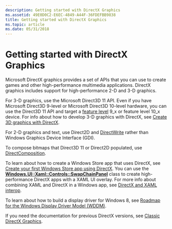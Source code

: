 ```yaml
---
description: Getting started with DirectX Graphics
ms.assetid: 49E0D0C2-E6EC-4849-A44F-36FDEFBB9838
title: Getting started with DirectX Graphics
ms.topic: article
ms.date: 05/31/2018
---
```


# Getting started with DirectX Graphics

Microsoft DirectX graphics provides a set of APIs that you can use to create games and other high-performance multimedia applications. DirectX graphics includes support for high-performance 2-D and 3-D graphics.

For 3-D graphics, use the Microsoft Direct3D 11 API. Even if you have Microsoft Direct3D 9-level or Microsoft Direct3D 10-level hardware, you can use the Direct3D 11 API and target a [feature level](/windows/desktop/direct3d11/overviews-direct3d-11-devices-downlevel-intro) 9\_x or feature level 10\_x device. For info about how to develop 3-D graphics with DirectX, see [Create 3D graphics with DirectX](/previous-versions/windows/apps/hh465137(v=win.10)
).

For 2-D graphics and text, use Direct2D and [DirectWrite](./directwrite/direct-write-portal.md) rather than Windows Graphics Device Interface (GDI).

To compose bitmaps that Direct3D 11 or Direct2D populated, use [DirectComposition](./directcomp/directcomposition-portal.md).

To learn about how to create a Windows Store app that uses DirectX, see [Create your first Windows Store app using DirectX](/previous-versions/windows/apps/br229580(v=win.10)
). You can use the [**Windows.UI::Xaml::Controls::SwapChainPanel**](/uwp/api/Windows.UI.Xaml.Controls.SwapChainPanel?view=winrt-19041) class to create high-performance DirectX apps with a XAML UI overlay. For more info about combining XAML and DirectX in a Windows app, see [DirectX and XAML interop](/previous-versions/windows/apps/hh825871(v=win.10)).

To learn about how to build a display driver for Windows 8, see [Roadmap for the Windows Display Driver Model (WDDM)](/windows-hardware/drivers/display/roadmap-for-developing-drivers-for-the-windows-vista-display-driver-mo).

If you need the documentation for previous DirectX versions, see [Classic DirectX Graphics](/windows/desktop/classic-directx-graphics).


 

 
